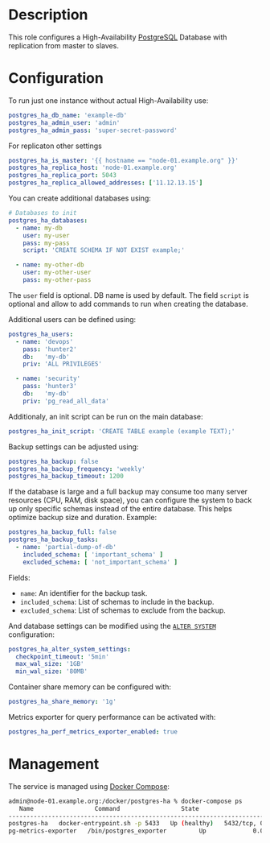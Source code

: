 # Description

This role configures a High-Availability [PostgreSQL](https://www.postgresql.org/) Database with replication from master to slaves.

# Configuration

To run just one instance without actual High-Availability use:
```yaml
postgres_ha_db_name: 'example-db'
postgres_ha_admin_user: 'admin'
postgres_ha_admin_pass: 'super-secret-password'
```
For replicaton other settings
```yaml
postgres_ha_is_master: '{{ hostname == "node-01.example.org" }}'
postgres_ha_replica_host: 'node-01.example.org'
postgres_ha_replica_port: 5043
postgres_ha_replica_allowed_addresses: ['11.12.13.15']
```
You can create additional databases using:
```yaml
# Databases to init
postgres_ha_databases:
  - name: my-db
    user: my-user
    pass: my-pass
    script: 'CREATE SCHEMA IF NOT EXIST example;'

  - name: my-other-db
    user: my-other-user
    pass: my-other-pass
```
The `user` field is optional. DB name is used by default.
The field `script` is optional and allow to add commands to run when creating the database.

Additional users can be defined using:
```yaml
postgres_ha_users:
  - name: 'devops'
    pass: 'hunter2'
    db:   'my-db'
    priv: 'ALL PRIVILEGES'

  - name: 'security'
    pass: 'hunter3'
    db:   'my-db'
    priv: 'pg_read_all_data'
```

Additionaly, an init script can be run on the main database:
```yaml
postgres_ha_init_script: 'CREATE TABLE example (example TEXT);'
```

Backup settings can be adjusted using:
```yaml
postgres_ha_backup: false
postgres_ha_backup_frequency: 'weekly'
postgres_ha_backup_timeout: 1200
```
If the database is large and a full backup may consume too many server resources (CPU, RAM, disk space), you can configure the system to back up only specific schemas instead of the entire database. This helps optimize backup size and duration. Example:
```yaml
postgres_ha_backup_full: false
postgres_ha_backup_tasks:
  - name: 'partial-dump-of-db'
    included_schema: [ 'important_schema' ]
    excluded_schema: [ 'not_important_schema' ]
```
Fields:
* `name`: An identifier for the backup task.
* `included_schema`: List of schemas to include in the backup.
* `excluded_schema`: List of schemas to exclude from the backup.

And database settings can be modified using the [`ALTER SYSTEM`](https://www.postgresql.org/docs/current/sql-altersystem.html) configuration:
```yaml
postgres_ha_alter_system_settings:
  checkpoint_timeout: '5min'
  max_wal_size: '1GB'
  min_wal_size: '80MB'
```

Container share memory can be configured with:
```yaml
postgres_ha_share_memory: '1g'
```

Metrics exporter for query performance can be activated with:
```yaml
postgres_ha_perf_metrics_exporter_enabled: true
```

# Management

The service is managed using [Docker Compose](https://docs.docker.com/compose/):
```sh
admin@node-01.example.org:/docker/postgres-ha % docker-compose ps
   Name                 Command                 State                    Ports
--------------------------------------------------------------------------------------------
postgres-ha   docker-entrypoint.sh -p 5433   Up (healthy)   5432/tcp, 0.0.0.0:5433->5433/tcp
pg-metrics-exporter   /bin/postgres_exporter         Up             0.0.0.0:9187->9187/tcp
```
